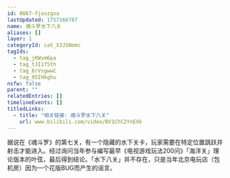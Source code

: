 ```yaml
---
id: 0067-fjovzgxa
lastUpdated: 1757166787
name: 魂斗罗水下八关
aliases: []
layer: 1
categoryId: cat_X3JSNomc
tagIds:
  - tag_jKWvm6pa
  - tag_tJI1f5th
  - tag_6rVsgwwC
  - tag_95IHkghu
nsfw: false
parent: ""
relatedEntries: []
timelineEvents: []
titledLinks:
  - title: "相关链接: 魂斗罗水下八关"
    url: www.bilibili.com/video/BV1ChC2YnEXk
---
```


据说在《魂斗罗》的第七关，有一个隐藏的水下关卡，玩家需要在特定位置跳跃并射击才能进入。经过询问当年参与编写最早《电视游戏玩法200问》「海洋关」理论版本的叶弦，最后得到结论。「水下八关」并不存在，只是当年北京电玩店（包机房）因为一个花版BUG而产生的谣言。